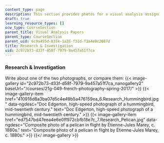 ```yaml
---
content_type: page
description: This section provides photos for a visual analysis assignment.
draft: true
learning_resource_types: []
ocw_type: CourseSection
parent_title: Visual Analysis Papers
parent_type: CourseSection
parent_uid: 6c9a455d-8374-1a2d-f31d-f3a4e0c2087d
title: Research & Investigation
uid: 2c972b73-d33f-d58f-7979-9a457a51f7ca
---
```

### Research & Investigation

Write about one of the two photographs, or compare them:
{{< image-gallery id="2c972b73-d33f-d58f-7979-9a457a51f7ca_nanogallery2" baseUrl="/courses/21g-049-french-photography-spring-2017/" >}}
{{< image-gallery-item href="410918d8a3ba07d5c4e49b5a476159ea_6.Research_Hummingbird.jpg" data-ngdesc="Doc Edgerton, high-speed photograph of a hummingbird, mid-twentieth century." text="Doc Edgerton, high-speed photograph of a hummingbird, mid-twentieth century." >}}
{{< image-gallery-item href="ed7547bd47eea4e6e0ff972cbfb18e7c_7.Research_Pelican.jpg" data-ngdesc="Composite photo of a pelican in flight by Étienne-Jules Marey, c. 1880s." text="Composite photo of a pelican in flight by Étienne-Jules Marey, c. 1880s." >}}
{{</ image-gallery >}}